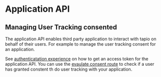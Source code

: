 
# Application API

## Managing User Tracking consented

The application API enables third party application to interact with tapio on behalf of their users. For example to manage the user tracking consent for an application.

See [authenticatation experience](./authentication-experience.md) on how to get an access token for the application API. You can use the [evaulate consent route](../api/application-api/evaluate-consent.api.mdx) to check if a user has granted constent th do user tracking with your application.



